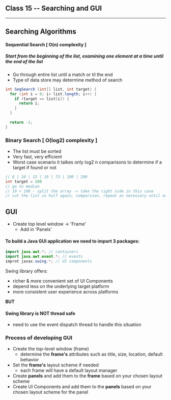 ## Class 15 -- Searching and GUI

---

## Searching Algorithms

#### Sequential Search [ O(n) complexity ]

##### Start from the beginning of the list, examining one element at a time until the end of the list
  
- Go through entire list until a match or til the end
- Type of data store may determine method of search

```Java
int SeqSearch (int[] list, int target) {
  for (int i = 0; i< list.length; i++) {
    if (target == list[i]) {
      return i;
    }
  }
  
  return -1;
}
```

### Binary Search [ O(log2) complexity ]

- The list must be sorted
- Very fast, very efficient
- Worst case scenario it talkes only log2 n comparisons to determine if a target if found or not

```java
// 8 | 10 | 15 | 19 | 73 | 100 | 200
int target = 100
// go to median
// 19 < 100 - split the array -> take the right side in this case
// cut the list in half again, comparison, repeat as necessary until exhaustion
```

## GUI

- Create top level window -> 'Frame'
  - Add in 'Panels'
  
#### To build a Java GUI application we need to import 3 packages:

```java
import java.awt.*; // containers
import java.awt.event.*; // events
improt javax.swing.*; // UI components
```

Swing library offers:
- richer & more convenient set of UI Components
- depend less on the underlying target platform
- more consistent user experience across platforms

**BUT**

#### Swing library is NOT thread safe

- need to use the event dispatch thread to handle this situation

### Process of developing GUI

- Create the top-level window (frame)
  - determine the **frame's** attributes such as title, size, location, default behavior
- Set the **frame's** layout scheme if needed
  - each frame will have a default layout manager
- Create **panels** and add them to the **frame** based on your chosen layout scheme
- Create UI Components and add them to the **panels**  based on your chosen layout scheme for the panel